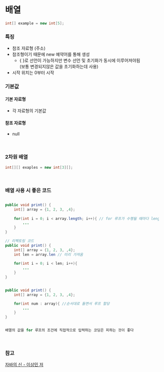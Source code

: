 # 배열
```java
int[] example = new int[5];
```
### 특징
- 참조 자료형 (주소)
- 참조형이기 때문에 new 예약어를 통해 생성
    - { }로 선언이 가능하지만 변수 선언 및 초기화가 동시에 이루어져야됨<br> 
      (보통 변경되지않은 값을 초기화하는데 사용)
- 시작 위치는 0부터 시작

### 기본값
#### 기본 자료형 
- 각 자료형의 기본값

#### 참조 자료형
- null
<br>


### 2차원 배열
```java
int[][] exaples = new int[3][];
```

<br>

### 배열 사용 시 좋은 코드
```java

public void print() {
    int[] array = {1, 2, 3, ,4};
    
    for(int i = 0; i < array.length; i++){ // for 루프가 수행될 때마다 length로 길이를 가져옴
        ...    
    }    
}

// 리펙토링 코드
public void print() {
    int[] array = {1, 2, 3, ,4};
    int len = array.len // 미리 가져옴
    
    for(int i = 0; i < len; i++){ 
        ...
    }
}


public void print() {
    int[] array = {1, 2, 3, ,4};

    for(int num : array){ //순서대로 돌면서 루프 할당
        ...
    }
}


배열의 값을 for 루프의 조건에 직접적으로 입력하는 코딩은 피하는 것이 좋다
```
<br>

### 참고
[자바의 신 - 이상민 저](https://www.yes24.com/Product/Goods/42643850)

